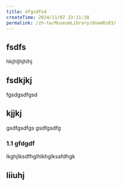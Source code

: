 ```yaml
---
title: dfgsdfsd
createTime: 2024/11/07 23:11:38
permalink: /zh-tw/MuseumLibrary/dnemRs03/
---
```


## fsdfs
hkjhljhjhlhj
## fsdkjkj

fgsdgsdfgsd

## kjjkj

gsdfgsdfgs
gsdfgsdfg

### 1.1 gfdgdf


lkghjlksdfhglhlkhglksafdhgk

## liiuhj

